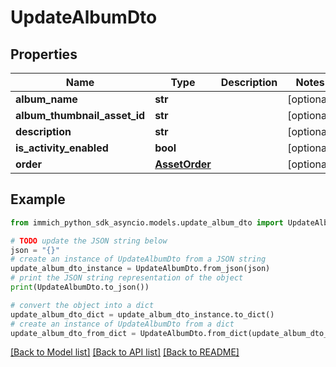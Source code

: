 # UpdateAlbumDto


## Properties

Name | Type | Description | Notes
------------ | ------------- | ------------- | -------------
**album_name** | **str** |  | [optional] 
**album_thumbnail_asset_id** | **str** |  | [optional] 
**description** | **str** |  | [optional] 
**is_activity_enabled** | **bool** |  | [optional] 
**order** | [**AssetOrder**](AssetOrder.md) |  | [optional] 

## Example

```python
from immich_python_sdk_asyncio.models.update_album_dto import UpdateAlbumDto

# TODO update the JSON string below
json = "{}"
# create an instance of UpdateAlbumDto from a JSON string
update_album_dto_instance = UpdateAlbumDto.from_json(json)
# print the JSON string representation of the object
print(UpdateAlbumDto.to_json())

# convert the object into a dict
update_album_dto_dict = update_album_dto_instance.to_dict()
# create an instance of UpdateAlbumDto from a dict
update_album_dto_from_dict = UpdateAlbumDto.from_dict(update_album_dto_dict)
```
[[Back to Model list]](../README.md#documentation-for-models) [[Back to API list]](../README.md#documentation-for-api-endpoints) [[Back to README]](../README.md)


